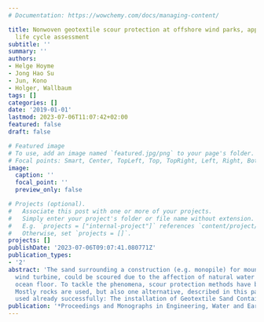 ```yaml
---
# Documentation: https://wowchemy.com/docs/managing-content/

title: Nonwoven geotextile scour protection at offshore wind parks, application and
  life cycle assessment
subtitle: ''
summary: ''
authors:
- Helge Hoyme
- Jong Hao Su
- Jun, Kono
- Holger, Wallbaum
tags: []
categories: []
date: '2019-01-01'
lastmod: 2023-07-06T11:07:42+02:00
featured: false
draft: false

# Featured image
# To use, add an image named `featured.jpg/png` to your page's folder.
# Focal points: Smart, Center, TopLeft, Top, TopRight, Left, Right, BottomLeft, Bottom, BottomRight.
image:
  caption: ''
  focal_point: ''
  preview_only: false

# Projects (optional).
#   Associate this post with one or more of your projects.
#   Simply enter your project's folder or file name without extension.
#   E.g. `projects = ["internal-project"]` references `content/project/deep-learning/index.md`.
#   Otherwise, set `projects = []`.
projects: []
publishDate: '2023-07-06T09:07:41.080771Z'
publication_types:
- '2'
abstract: 'The sand surrounding a construction (e.g. monopile) for mounting an offshore
  wind turbine, could be scoured due to the affection of natural water flow at the
  ocean floor. To tackle the phenomena, scour protection methods have been established.
  Mostly rocks are used, but also one alternative, described in this paper, has been
  used already successfully: The installation of Geotextile Sand Containers.  '
publication: '*Proceedings and Monographs in Engineering, Water and Earth Sciences*'
---
```

